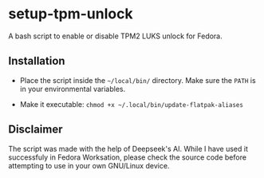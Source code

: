 # setup-tpm-unlock
A bash script to enable or disable TPM2 LUKS unlock for Fedora.

## Installation 
- Place the script inside the `~/local/bin/` directory. Make sure the `PATH` is in your environmental variables.

- Make it executable:
```chmod +x ~/.local/bin/update-flatpak-aliases```

## Disclaimer
The script was made with the help of Deepseek's AI. While I have used it successfuly in Fedora Worksation, please check the source code before attempting to use in your own GNU/Linux device.
